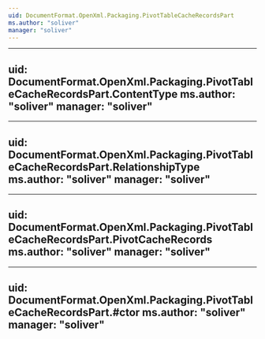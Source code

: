 ```yaml
---
uid: DocumentFormat.OpenXml.Packaging.PivotTableCacheRecordsPart
ms.author: "soliver"
manager: "soliver"
---
```


---
uid: DocumentFormat.OpenXml.Packaging.PivotTableCacheRecordsPart.ContentType
ms.author: "soliver"
manager: "soliver"
---

---
uid: DocumentFormat.OpenXml.Packaging.PivotTableCacheRecordsPart.RelationshipType
ms.author: "soliver"
manager: "soliver"
---

---
uid: DocumentFormat.OpenXml.Packaging.PivotTableCacheRecordsPart.PivotCacheRecords
ms.author: "soliver"
manager: "soliver"
---

---
uid: DocumentFormat.OpenXml.Packaging.PivotTableCacheRecordsPart.#ctor
ms.author: "soliver"
manager: "soliver"
---
